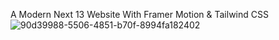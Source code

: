  A Modern Next 13 Website With Framer Motion & Tailwind CSS
![90d39988-5506-4851-b70f-8994fa182402](https://github.com/uzair-shafi/NEXTJS-Metaverse-page/assets/106249514/9c392f90-47c6-4220-901c-5e550455eeaf)
